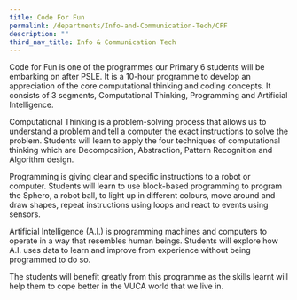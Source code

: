 ```yaml
---
title: Code For Fun
permalink: /departments/Info-and-Communication-Tech/CFF
description: ""
third_nav_title: Info & Communication Tech
---
```


Code for Fun is one of the programmes our Primary 6 students will be embarking on after PSLE. It is a 10-hour programme to develop an appreciation of the core computational thinking and coding concepts. It consists of 3 segments, Computational Thinking, Programming and Artificial Intelligence.

Computational Thinking is a problem-solving process that allows us to understand a problem and tell a computer the exact instructions to solve the problem. Students will learn to apply the four techniques of computational thinking which are Decomposition, Abstraction, Pattern Recognition and Algorithm design.

Programming is giving clear and specific instructions to a robot or computer. Students will learn to use block-based programming to program the Sphero, a robot ball, to light up in different colours, move around and draw shapes, repeat instructions using loops and react to events using sensors.

Artificial Intelligence (A.I.) is programming machines and computers to operate in a way that resembles human beings. Students will explore how A.I. uses data to learn and improve from experience without being programmed to do so.

The students will benefit greatly from this programme as the skills learnt will help them to cope better in the VUCA world that we live in.